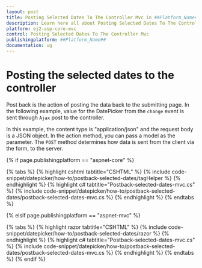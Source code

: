 ```yaml
---
layout: post
title: Posting Selected Dates To The Controller Mvc in ##Platform_Name## Datepicker Component
description: Learn here all about Posting Selected Dates To The Controller Mvc in Syncfusion ##Platform_Name## Datepicker component and more.
platform: ej2-asp-core-mvc
control: Posting Selected Dates To The Controller Mvc
publishingplatform: ##Platform_Name##
documentation: ug
---
```



# Posting the selected dates to the controller

Post back is the action of posting the data back to the submitting page. In the following example, value
for the DatePicker from the `change` event is sent through `Ajax` post to the controller.

In this example, the content type is "application/json" and the request body is a JSON object. In the
action method, you can pass a model as the parameter. The `POST` method determines how data is sent from
the client via the form, to the server.

{% if page.publishingplatform == "aspnet-core" %}

{% tabs %}
{% highlight cshtml tabtitle="CSHTML" %}
{% include code-snippet/datepicker/how-to/postback-selected-dates/tagHelper %}
{% endhighlight %}
{% highlight c# tabtitle="Postback-selected-dates-mvc.cs" %}
{% include code-snippet/datepicker/how-to/postback-selected-dates/postback-selected-dates-mvc.cs %}
{% endhighlight %}
{% endtabs %}

{% elsif page.publishingplatform == "aspnet-mvc" %}

{% tabs %}
{% highlight razor tabtitle="CSHTML" %}
{% include code-snippet/datepicker/how-to/postback-selected-dates/razor %}
{% endhighlight %}
{% highlight c# tabtitle="Postback-selected-dates-mvc.cs" %}
{% include code-snippet/datepicker/how-to/postback-selected-dates/postback-selected-dates-mvc.cs %}
{% endhighlight %}
{% endtabs %}
{% endif %}


